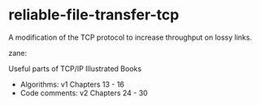 # reliable-file-transfer-tcp
A modification of the TCP protocol to increase throughput on lossy links.


zane:

Useful parts of TCP/IP Illustrated Books
- Algorithms: v1 Chapters 13 - 16
- Code comments: v2 Chapters 24 - 30
